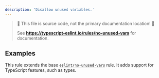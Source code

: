 ```yaml
---
description: 'Disallow unused variables.'
---
```


> 🛑 This file is source code, not the primary documentation location! 🛑
>
> See **<https://typescript-eslint.io/rules/no-unused-vars>** for documentation.

## Examples

This rule extends the base [`eslint/no-unused-vars`](https://eslint.org/docs/rules/no-unused-vars) rule.
It adds support for TypeScript features, such as types.

